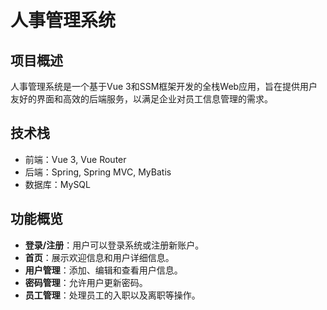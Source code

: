 # 人事管理系统

## 项目概述
人事管理系统是一个基于Vue 3和SSM框架开发的全栈Web应用，旨在提供用户友好的界面和高效的后端服务，以满足企业对员工信息管理的需求。

## 技术栈
- 前端：Vue 3, Vue Router
- 后端：Spring, Spring MVC, MyBatis
- 数据库：MySQL

## 功能概览
- **登录/注册**：用户可以登录系统或注册新账户。
- **首页**：展示欢迎信息和用户详细信息。
- **用户管理**：添加、编辑和查看用户信息。
- **密码管理**：允许用户更新密码。
- **员工管理**：处理员工的入职以及离职等操作。
